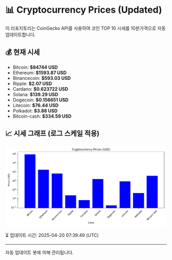 
# 📊 Cryptocurrency Prices (Updated)

이 리포지토리는 CoinGecko API를 사용하여 코인 TOP 10 시세를 10분가격으로 자동 업데이트합니다.

## 💰 현재 시세
- Bitcoin: **$84744 USD**
- Ethereum: **$1593.87 USD**
- Binancecoin: **$593.03 USD**
- Ripple: **$2.07 USD**
- Cardano: **$0.623722 USD**
- Solana: **$139.29 USD**
- Dogecoin: **$0.156651 USD**
- Litecoin: **$76.44 USD**
- Polkadot: **$3.88 USD**
- Bitcoin-cash: **$334.59 USD**

## 📈 시세 그래프 (로그 스케일 적용)
![Crypto Prices](crypto_prices.png)

⏳ 업데이트 시간: 2025-04-20 07:39:49 (UTC)

---
자동 업데이트 봇에 의해 관리됩니다.
